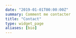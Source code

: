 ```yaml
---
date: "2019-01-01T00:00:00Z"
summary: Comment me contacter
title: "Contact"
type: widget_page
aliases: [bio]
---
```

